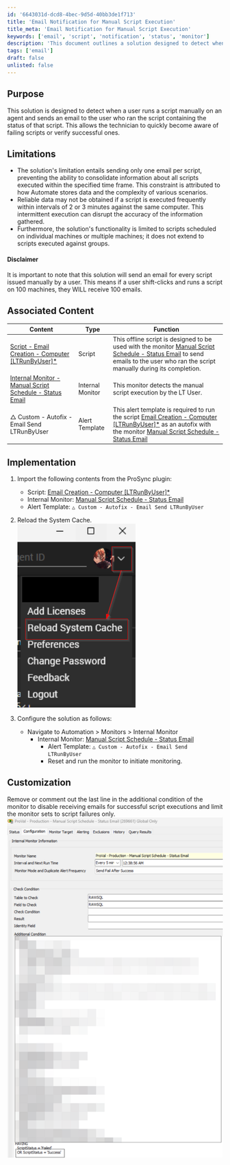 ```yaml
---
id: '6643031d-dcd8-4bec-9d5d-40bb3de1f713'
title: 'Email Notification for Manual Script Execution'
title_meta: 'Email Notification for Manual Script Execution'
keywords: ['email', 'script', 'notification', 'status', 'monitor']
description: 'This document outlines a solution designed to detect when a user manually runs a script on an agent and sends an email to the user with the status of that script. It highlights limitations, implementation steps, and customization options to enhance monitoring capabilities.'
tags: ['email']
draft: false
unlisted: false
---
```


## Purpose

This solution is designed to detect when a user runs a script manually on an agent and sends an email to the user who ran the script containing the status of that script. This allows the technician to quickly become aware of failing scripts or verify successful ones.

## Limitations

- The solution's limitation entails sending only one email per script, preventing the ability to consolidate information about all scripts executed within the specified time frame. This constraint is attributed to how Automate stores data and the complexity of various scenarios.
- Reliable data may not be obtained if a script is executed frequently within intervals of 2 or 3 minutes against the same computer. This intermittent execution can disrupt the accuracy of the information gathered.
- Furthermore, the solution's functionality is limited to scripts scheduled on individual machines or multiple machines; it does not extend to scripts executed against groups.

#### Disclaimer

It is important to note that this solution will send an email for every script issued manually by a user. This means if a user shift-clicks and runs a script on 100 machines, they WILL receive 100 emails.

## Associated Content

| Content                                                                                   | Type            | Function                                                                                                                                                       |
|-------------------------------------------------------------------------------------------|-----------------|----------------------------------------------------------------------------------------------------------------------------------------------------------------|
| [Script - Email Creation - Computer [LTRunByUser]*](<../cwa/scripts/Email Creation - Computer LTRunByUser.md>) | Script          | This offline script is designed to be used with the monitor [Manual Script Schedule - Status Email](<../cwa/monitors/Manual Script Schedule - Status Email.md>) to send emails to the user who ran the script manually during its completion. |
| [Internal Monitor - Manual Script Schedule - Status Email](<../cwa/monitors/Manual Script Schedule - Status Email.md>) | Internal Monitor | This monitor detects the manual script execution by the LT User.                                                                                             |
| △ Custom - Autofix - Email Send LTRunByUser                                            | Alert Template   | This alert template is required to run the script [Email Creation - Computer [LTRunByUser]*](<../cwa/scripts/Email Creation - Computer LTRunByUser.md>) as an autofix with the monitor [Manual Script Schedule - Status Email](<../cwa/monitors/Manual Script Schedule - Status Email.md>) |

## Implementation

1. Import the following contents from the ProSync plugin:
   - Script: [Email Creation - Computer [LTRunByUser]*](<../cwa/scripts/Email Creation - Computer LTRunByUser.md>) 
   - Internal Monitor: [Manual Script Schedule - Status Email](<../cwa/monitors/Manual Script Schedule - Status Email.md>) 
   - Alert Template: `△ Custom - Autofix - Email Send LTRunByUser`

2. Reload the System Cache.  
   ![System Cache Reload](../../static/img/Send-Email-to-LTUser-for-Manual-Script-Execution/image_1.png)

3. Configure the solution as follows:
   - Navigate to Automation > Monitors > Internal Monitor
     - Internal Monitor: [Manual Script Schedule - Status Email](<../cwa/monitors/Manual Script Schedule - Status Email.md>)
       - Alert Template: `△ Custom - Autofix - Email Send LTRunByUser`
       - Reset and run the monitor to initiate monitoring.

## Customization

Remove or comment out the last line in the additional condition of the monitor to disable receiving emails for successful script executions and limit the monitor sets to script failures only.  
![Customization Example](../../static/img/Send-Email-to-LTUser-for-Manual-Script-Execution/image_2.png)
